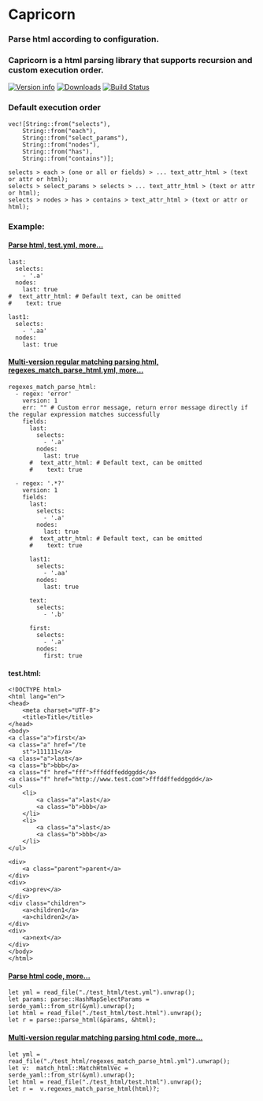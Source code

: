 # Capricorn

### Parse html according to configuration.
### Capricorn is a html parsing library that supports recursion and custom execution order.
[![Version info](https://img.shields.io/crates/v/capricorn.svg)](https://crates.io/crates/capricorn)
[![Downloads](https://img.shields.io/crates/d/capricorn.svg?style=flat-square)](https://crates.io/crates/capricorn)
[![Build Status](https://www.travis-ci.org/ptechen/Capricorn.svg?branch=main)](https://www.travis-ci.org/ptechen/Capricorn)

### Default execution order
    vec![String::from("selects"),
        String::from("each"),
        String::from("select_params"),
        String::from("nodes"),
        String::from("has"),
        String::from("contains")];
        
    selects > each > (one or all or fields) > ... text_attr_html > (text or attr or html);
    selects > select_params > selects > ... text_attr_html > (text or attr or html);
    selects > nodes > has > contains > text_attr_html > (text or attr or html);
                                                      
    
### Example:
#### [Parse html, test.yml, more...](https://github.com/ptechen/Capricorn/blob/main/test_html/test.yml)
    last:
      selects:
        - '.a'
      nodes:
        last: true
    #  text_attr_html: # Default text, can be omitted
    #    text: true
    
    last1:
      selects:
        - '.aa'
      nodes:
        last: true

#### [Multi-version regular matching parsing html, regexes_match_parse_html.yml, more...](https://github.com/ptechen/Capricorn/blob/main/test_html/regexes_match_parse_html.yml)
    regexes_match_parse_html:
      - regex: 'error'
        version: 1
        err: "" # Custom error message, return error message directly if the regular expression matches successfully
        fields:
          last:
            selects:
              - '.a'
            nodes:
              last: true
          #  text_attr_html: # Default text, can be omitted
          #    text: true
    
      - regex: '.*?'
        version: 1
        fields:
          last:
            selects:
              - '.a'
            nodes:
              last: true
          #  text_attr_html: # Default text, can be omitted
          #    text: true
    
          last1:
            selects:
              - '.aa'
            nodes:
              last: true
    
          text:
            selects:
              - '.b'
    
          first:
            selects:
              - '.a'
            nodes:
              first: true
     
#### test.html:
    <!DOCTYPE html>
    <html lang="en">
    <head>
        <meta charset="UTF-8">
        <title>Title</title>
    </head>
    <body>
    <a class="a">first</a>
    <a class="a" href="/te
        st">111111</a>
    <a class="a">last</a>
    <a class="b">bbb</a>
    <a class="f" href="fff">fffddffeddggdd</a>
    <a class="f" href="http://www.test.com">fffddffeddggdd</a>
    <ul>
        <li>
            <a class="a">last</a>
            <a class="b">bbb</a>
        </li>
        <li>
            <a class="a">last</a>
            <a class="b">bbb</a>
        </li>
    </ul>
    
    <div>
        <a class="parent">parent</a>
    </div>
    <div>
        <a>prev</a>
    </div>
    <div class="children">
        <a>children1</a>
        <a>children2</a>
    </div>
    <div>
        <a>next</a>
    </div>
    </body>
    </html>
    
#### [Parse html code, more...](https://github.com/ptechen/Capricorn/blob/main/src/lib.rs)
    let yml = read_file("./test_html/test.yml").unwrap();
    let params: parse::HashMapSelectParams = serde_yaml::from_str(&yml).unwrap();
    let html = read_file("./test_html/test.html").unwrap();
    let r = parse::parse_html(&params, &html);
    
#### [Multi-version regular matching parsing html code, more...](https://github.com/ptechen/Capricorn/blob/main/src/lib.rs)
    let yml = read_file("./test_html/regexes_match_parse_html.yml").unwrap();
    let v:  match_html::MatchHtmlVec = serde_yaml::from_str(&yml).unwrap();
    let html = read_file("./test_html/test.html").unwrap();
    let r =  v.regexes_match_parse_html(html)?;